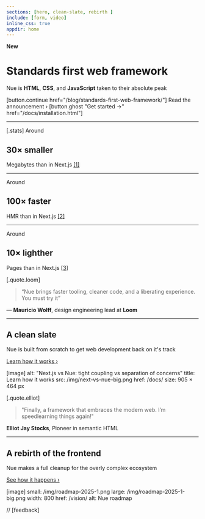 ```yaml
---
sections: [hero, clean-slate, rebirth ]
include: [form, video]
inline_css: true
appdir: home
---
```


**New**
# Standards first web framework
Nue is **HTML**, **CSS**, and **JavaScript** taken to their absolute peak

[button.continue href="/blog/standards-first-web-framework/"]
  Read the announcement ›
[button.ghost "Get started →" href="/docs/installation.html"]

---
[.stats]
  Around
  ## 30× smaller
  Megabytes than in Next.js [[1]](/blog/nue-vs-nextjs.html)

  ---
  Around
  ## 100× faster
  HMR than in Next.js [[2]](/blog/nue-vs-nextjs.html)

  ---
  Around
  ## 10× lighther
  Pages than in Next.js [[3]](/blog/nue-vs-nextjs.html)


[.quote.loom]
  > “Nue brings faster tooling, cleaner code, and a liberating experience. You must try it”

  — **Mauricio Wolff**, design engineering lead at **Loom**


----
## A clean slate
Nue is built from scratch to get web development back on it's track

[Learn how it works ›](/docs/)

[image]
  alt: "Next.js vs Nue: tight coupling vs separation of concerns"
  title: Learn how it works
  src: /img/next-vs-nue-big.png
  href: /docs/
  size: 905 × 464 px


[.quote.elliot]
  > "Finally, a framework that embraces the modern web. I’m speedlearning things again!"

  **Elliot Jay Stocks**, Pioneer in semantic HTML


----
## A rebirth of the frontend
Nue makes a full cleanup for the overly complex ecosystem

[See how it happens ›](/vision/)

[image]
  small: /img/roadmap-2025-1.png
  large: /img/roadmap-2025-1-big.png
  width: 800
  href: /vision/
  alt: Nue roadmap

// [feedback]
